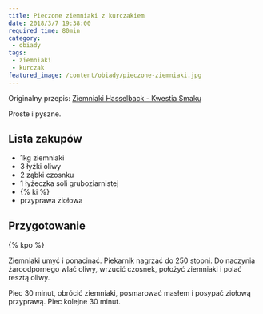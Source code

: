 ```yaml
---
title: Pieczone ziemniaki z kurczakiem
date: 2018/3/7 19:38:00
required_time: 80min
category: 
 - obiady
tags:
 - ziemniaki
 - kurczak
featured_image: /content/obiady/pieczone-ziemniaki.jpg
---
```


Originalny przepis: [Ziemniaki Hasselback - Kwestia Smaku](https://www.kwestiasmaku.com/przepis/ziemniaki-hasselback)

Proste i pyszne.

<!-- more --> 

## Lista zakupów

 - 1kg ziemniaki
 - 3 łyżki oliwy
 - 2 ząbki czosnku
 - 1 łyżeczka soli gruboziarnistej
 - {% ki %}
 - przyprawa ziołowa
 
## Przygotowanie

{% kpo %}

Ziemniaki umyć i ponacinać. Piekarnik nagrzać do 250 stopni. Do naczynia żaroodpornego wlać oliwy,
wrzucić czosnek, położyć ziemniaki i polać resztą oliwy.

Piec 30 minut, obrócić ziemniaki, posmarować masłem i posypać ziołową przyprawą. Piec kolejne 30 minut.
